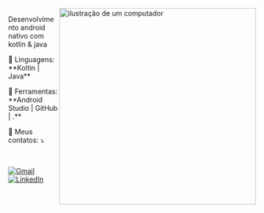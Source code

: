 
 


<img src="https://github.com/developertomaz/imgens/blob/main/computer-illustration.png" alt="ilustração de um computador" min-width="400px" max-width="400px" width="400px" align="right">

<p align="left"> 
Desenvolvimento android nativo com kotlin & java
</p>

<p align="left">
  🦄 Linguagens: **Koltin | Java**
</p>

<p align="left">
  💼 Ferramentas: **Android Studio | GitHub | .**
</p>

<p align="left">
  💌 Meus contatos: ⤵️
</p>

<br>

<p align="left">
  <a href="tomazedewreck@gmail.com" title="Gmail">
  <img src="https://img.shields.io/badge/-Gmail-FF0000?style=flat-square&labelColor=FF0000&logo=gmail&logoColor=white&link=developertomaz@gmail.com" alt="Gmail"/></a>

  <a href="https://www.linkedin.com/in/tomazedewreck/" title="LinkedIn">
  <img src="https://img.shields.io/badge/-Linkedin-0e76a8?style=flat-square&logo=Linkedin&logoColor=white&link=" alt="LinkedIn"/></a>

</p>
